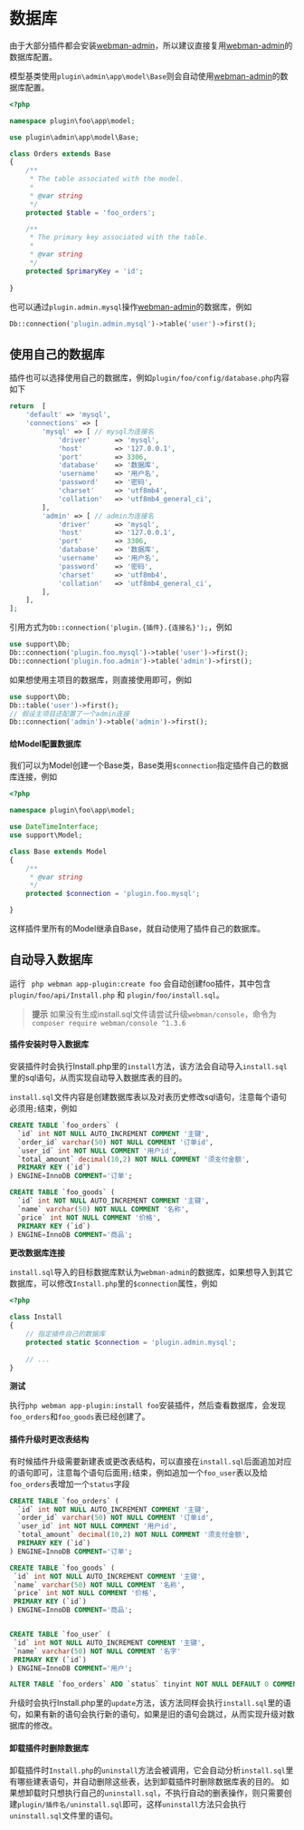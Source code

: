 # 数据库

由于大部分插件都会安装[webman-admin](https://www.workerman.net/plugin/82)，所以建议直接复用[webman-admin](https://www.workerman.net/plugin/82)的数据库配置。

模型基类使用`plugin\admin\app\model\Base`则会自动使用[webman-admin](https://www.workerman.net/plugin/82)的数据库配置。
```php
<?php

namespace plugin\foo\app\model;

use plugin\admin\app\model\Base;

class Orders extends Base
{
    /**
     * The table associated with the model.
     *
     * @var string
     */
    protected $table = 'foo_orders';

    /**
     * The primary key associated with the table.
     *
     * @var string
     */
    protected $primaryKey = 'id';
    
}
```

也可以通过`plugin.admin.mysql`操作[webman-admin](https://www.workerman.net/plugin/82)的数据库，例如

```php
Db::connection('plugin.admin.mysql')->table('user')->first();
```


## 使用自己的数据库
插件也可以选择使用自己的数据库，例如`plugin/foo/config/database.php`内容如下
```php
return  [
    'default' => 'mysql',
    'connections' => [
        'mysql' => [ // mysql为连接名
            'driver'      => 'mysql',
            'host'        => '127.0.0.1',
            'port'        => 3306,
            'database'    => '数据库',
            'username'    => '用户名',
            'password'    => '密码',
            'charset'     => 'utf8mb4',
            'collation'   => 'utf8mb4_general_ci',
        ],
        'admin' => [ // admin为连接名
            'driver'      => 'mysql',
            'host'        => '127.0.0.1',
            'port'        => 3306,
            'database'    => '数据库',
            'username'    => '用户名',
            'password'    => '密码',
            'charset'     => 'utf8mb4',
            'collation'   => 'utf8mb4_general_ci',
        ],
    ],
];
```
引用方式为`Db::connection('plugin.{插件}.{连接名}');`，例如
```php
use support\Db;
Db::connection('plugin.foo.mysql')->table('user')->first();
Db::connection('plugin.foo.admin')->table('admin')->first();
```

如果想使用主项目的数据库，则直接使用即可，例如
```php
use support\Db;
Db::table('user')->first();
// 假设主项目还配置了一个admin连接
Db::connection('admin')->table('admin')->first();
```

#### 给Model配置数据库

我们可以为Model创建一个Base类，Base类用`$connection`指定插件自己的数据库连接，例如

```php
<?php

namespace plugin\foo\app\model;

use DateTimeInterface;
use support\Model;

class Base extends Model
{
    /**
     * @var string
     */
    protected $connection = 'plugin.foo.mysql';

}
```

这样插件里所有的Model继承自Base，就自动使用了插件自己的数据库。

## 自动导入数据库
运行 ` php webman app-plugin:create foo` 会自动创建foo插件，其中包含 `plugin/foo/api/Install.php` 和 `plugin/foo/install.sql`。

> **提示**
> 如果没有生成install.sql文件请尝试升级`webman/console`，命令为`composer require webman/console ^1.3.6`

#### 插件安装时导入数据库
安装插件时会执行Install.php里的`install`方法，该方法会自动导入`install.sql`里的sql语句，从而实现自动导入数据库表的目的。

`install.sql`文件内容是创建数据库表以及对表历史修改sql语句，注意每个语句必须用`;`结束，例如
```sql
CREATE TABLE `foo_orders` (
  `id` int NOT NULL AUTO_INCREMENT COMMENT '主键',
  `order_id` varchar(50) NOT NULL COMMENT '订单id',
  `user_id` int NOT NULL COMMENT '用户id',
  `total_amount` decimal(10,2) NOT NULL COMMENT '须支付金额',
  PRIMARY KEY (`id`)
) ENGINE=InnoDB COMMENT='订单';

CREATE TABLE `foo_goods` (
  `id` int NOT NULL AUTO_INCREMENT COMMENT '主键',
  `name` varchar(50) NOT NULL COMMENT '名称',
  `price` int NOT NULL COMMENT '价格',
  PRIMARY KEY (`id`)
) ENGINE=InnoDB COMMENT='商品';
```

**更改数据库连接**

`install.sql`导入的目标数据库默认为`webman-admin`的数据库，如果想导入到其它数据库，可以修改`Install.php`里的`$connection`属性，例如
```php
<?php

class Install
{
    // 指定插件自己的数据库
    protected static $connection = 'plugin.admin.mysql';
    
    // ...
}
```

**测试**

执行`php webman app-plugin:install foo`安装插件，然后查看数据库，会发现`foo_orders`和`foo_goods`表已经创建了。

#### 插件升级时更改表结构
有时候插件升级需要新建表或更改表结构，可以直接在`install.sql`后面追加对应的语句即可，注意每个语句后面用`;`结束，例如追加一个`foo_user`表以及给`foo_orders`表增加一个`status`字段
```sql
CREATE TABLE `foo_orders` (
  `id` int NOT NULL AUTO_INCREMENT COMMENT '主键',
  `order_id` varchar(50) NOT NULL COMMENT '订单id',
  `user_id` int NOT NULL COMMENT '用户id',
  `total_amount` decimal(10,2) NOT NULL COMMENT '须支付金额',
  PRIMARY KEY (`id`)
) ENGINE=InnoDB COMMENT='订单';

CREATE TABLE `foo_goods` (
 `id` int NOT NULL AUTO_INCREMENT COMMENT '主键',
 `name` varchar(50) NOT NULL COMMENT '名称',
 `price` int NOT NULL COMMENT '价格',
 PRIMARY KEY (`id`)
) ENGINE=InnoDB COMMENT='商品';


CREATE TABLE `foo_user` (
 `id` int NOT NULL AUTO_INCREMENT COMMENT '主键',
 `name` varchar(50) NOT NULL COMMENT '名字'
 PRIMARY KEY (`id`)
) ENGINE=InnoDB COMMENT='用户';

ALTER TABLE `foo_orders` ADD `status` tinyint NOT NULL DEFAULT 0 COMMENT '状态';
```

升级时会执行Install.php里的`update`方法，该方法同样会执行`install.sql`里的语句，如果有新的语句会执行新的语句，如果是旧的语句会跳过，从而实现升级对数据库的修改。

#### 卸载插件时删除数据库
卸载插件时`Install.php`的`uninstall`方法会被调用，它会自动分析`install.sql`里有哪些建表语句，并自动删除这些表，达到卸载插件时删除数据库表的目的。
如果想卸载时只想执行自己的`uninstall.sql`，不执行自动的删表操作，则只需要创建`plugin/插件名/uninstall.sql`即可，这样`uninstall`方法只会执行`uninstall.sql`文件里的语句。